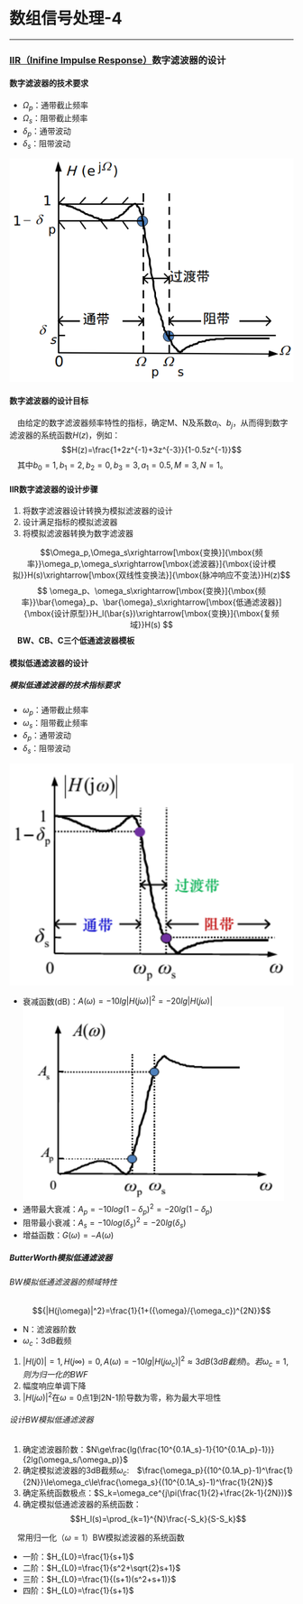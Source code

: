# 数组信号处理-4

---

### [IIR（Inifine Impulse Response）]('无限冲激响应')数字滤波器的设计
#### 数字滤波器的技术要求
* $\Omega_p$：通带截止频率
* $\Omega_s$：阻带截止频率
* $\delta_p$：通带波动
* $\delta_s$：阻带波动

![低通数字滤波器](./images/1547212671049.png)

#### 数字滤波器的设计目标
&emsp;由给定的数字滤波器频率特性的指标，确定M、N及系数$a_i、b_j$，从而得到数字滤波器的系统函数$H(z)$，例如：
$$H(z)=\frac{1+2z^{-1}+3z^{-3}}{1-0.5z^{-1}}$$
&emsp;其中$b_0=1,b_1=2,b_2=0,b_3=3,a_1=0.5,M=3,N=1$。

#### IIR数字滤波器的设计步骤
1. 将数字滤波器设计转换为模拟滤波器的设计
2. 设计满足指标的模拟滤波器
3. 将模拟滤波器转换为数字滤波器

$$\Omega_p,\Omega_s\xrightarrow[\mbox{变换}]{\mbox{频率}}\omega_p,\omega_s\xrightarrow[\mbox{滤波器}]{\mbox{设计模拟}}H(s)\xrightarrow[\mbox{双线性变换法}]{\mbox{脉冲响应不变法}}H(z)$$
$$
\omega_p、\omega_s\xrightarrow[\mbox{变换}]{\mbox{频率}}\bar{\omega}_p、\bar{\omega}_s\xrightarrow[\mbox{低通滤波器}]{\mbox{设计原型}}H_l(\bar{s})\xrightarrow[\mbox{变换}]{\mbox{复频域}}H(s)
$$
&emsp;**BW、CB、C三个低通滤波器模板**

#### 模拟低通滤波器的设计
##### 模拟低通滤波器的技术指标要求
* $\omega_p$：通带截止频率
* $\omega_s$：阻带截止频率
* $\delta_p$：通带波动
* $\delta_s$：阻带波动

![模拟低通滤波器](./images/1547214823531.png)
* 衰减函数(dB)：$A(\omega)=-10lg{|H(j\omega)|}^2=-20lg|H(j\omega)|$
 ![衰减函数](./images/1547215200126.png)
* 通带最大衰减：$A_p=-10log{(1-\delta_p)}^2=-20lg(1-\delta_p)$
* 阻带最小衰减：$A_s=-10log{(\delta_s)}^2=-20lg(\delta_s)$
* 增益函数：$G(\omega)=-A(\omega)$

##### ButterWorth模拟低通滤波器
###### BW模拟低通滤波器的频域特性
$${|H(j\omega)|^2}=\frac{1}{1+({\omega}/{\omega_c})^{2N}}$$
* N：滤波器阶数
* $\omega_c$：3dB截频

1. $|H(j0)|=1,H(j\infty)=0,A(\omega)=-10lg|H(j\omega_c)|^2\approx{3dB}(3dB截频)。若\omega_c=1,则为归一化的BWF$
2. 幅度响应单调下降
3. $|H(j\omega)|^2$在$\omega=0$点1到2N-1阶导数为零，称为最大平坦性

###### 设计BW模拟低通滤波器
1. 确定滤波器阶数：$N\ge\frac{lg(\frac{10^{0.1A_s}-1}{10^{0.1A_p}-1})}{2lg(\omega_s/\omega_p)}$
2. 确定模拟滤波器的3dB截频$\omega_c$:&emsp;$\frac{\omega_p}{(10^{0.1A_p}-1)^\frac{1}{2N}}\le\omega_c\le\frac{\omega_s}{(10^{0.1A_s}-1)^\frac{1}{2N}}$
3. 确定系统函数极点：$S_k=\omega_ce^{j\pi(\frac{1}{2}+\frac{2k-1}{2N})}$
4. 确定模拟低通滤波器的系统函数：$$H_l(s)=\prod_{k=1}^{N}\frac{-S_k}{S-S_k}$$

&emsp;常用归一化（$\omega=1$）BW模拟滤波器的系统函数
* 一阶：$H_{L0}=\frac{1}{s+1}$
* 二阶：$H_{L0}=\frac{1}{s^2+\sqrt{2}s+1}$
* 三阶：$H_{L0}=\frac{1}{(s+1)(s^2+s+1)}$
* 四阶：$H_{L0}=\frac{1}{s+1}$